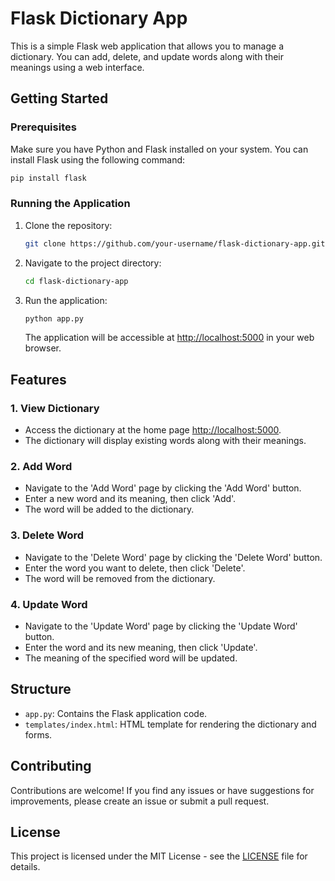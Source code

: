# Flask Dictionary App

This is a simple Flask web application that allows you to manage a dictionary. You can add, delete, and update words along with their meanings using a web interface.

## Getting Started

### Prerequisites

Make sure you have Python and Flask installed on your system. You can install Flask using the following command:

```bash
pip install flask
```

### Running the Application

1. Clone the repository:

   ```bash
   git clone https://github.com/your-username/flask-dictionary-app.git
   ```

2. Navigate to the project directory:

   ```bash
   cd flask-dictionary-app
   ```

3. Run the application:

   ```bash
   python app.py
   ```

   The application will be accessible at [http://localhost:5000](http://localhost:5000) in your web browser.

## Features

### 1. View Dictionary

- Access the dictionary at the home page [http://localhost:5000](http://localhost:5000).
- The dictionary will display existing words along with their meanings.

### 2. Add Word

- Navigate to the 'Add Word' page by clicking the 'Add Word' button.
- Enter a new word and its meaning, then click 'Add'.
- The word will be added to the dictionary.

### 3. Delete Word

- Navigate to the 'Delete Word' page by clicking the 'Delete Word' button.
- Enter the word you want to delete, then click 'Delete'.
- The word will be removed from the dictionary.

### 4. Update Word

- Navigate to the 'Update Word' page by clicking the 'Update Word' button.
- Enter the word and its new meaning, then click 'Update'.
- The meaning of the specified word will be updated.

## Structure

- `app.py`: Contains the Flask application code.
- `templates/index.html`: HTML template for rendering the dictionary and forms.

## Contributing

Contributions are welcome! If you find any issues or have suggestions for improvements, please create an issue or submit a pull request.

## License

This project is licensed under the MIT License - see the [LICENSE](LICENSE) file for details.

